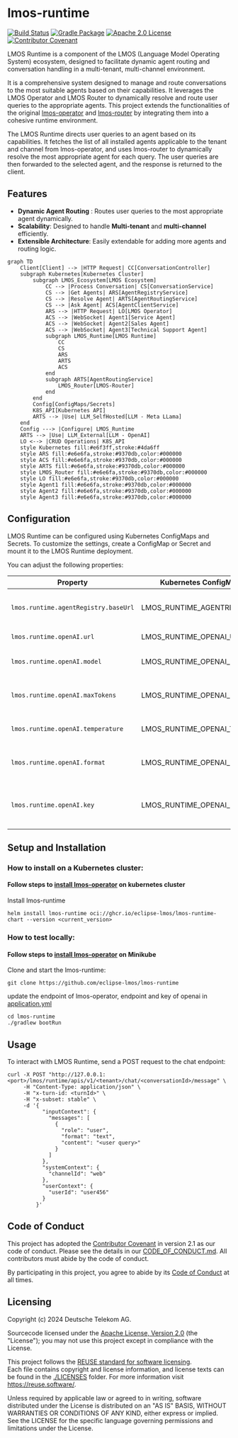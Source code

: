 # lmos-runtime
[![Build Status](https://github.com/eclipse-lmos/lmos-runtime/actions/workflows/gradle.yml/badge.svg?branch=main)](https://github.com/eclipse-lmos/lmos-runtime/actions/workflows/gradle.yml)
[![Gradle Package](https://github.com/eclipse-lmos/lmos-runtime/actions/workflows/gradle-publish.yml/badge.svg?branch=main)](https://github.com/eclipse-lmos/lmos-runtime/actions/workflows/gradle-publish.yml)
[![Apache 2.0 License](https://img.shields.io/badge/license-Apache%202.0-green.svg)](https://www.apache.org/licenses/LICENSE-2.0)
[![Contributor Covenant](https://img.shields.io/badge/Contributor%20Covenant-2.1-4baaaa.svg)](CODE_OF_CONDUCT.md)

LMOS Runtime is a component of the LMOS (Language Model Operating System) ecosystem, designed to facilitate dynamic agent routing and conversation handling in a multi-tenant, multi-channel environment.

It is a comprehensive system designed to manage and route conversations to the most suitable agents based on their capabilities. 
It leverages the LMOS Operator and LMOS Router to dynamically resolve and route user queries to the appropriate agents.
This project extends the functionalities of the original [lmos-operator](https://github.com/eclipse-lmos/lmos-operator/)  and [lmos-router](https://github.com/eclipse-lmos/lmos-router) by integrating them into a cohesive runtime environment.

The LMOS Runtime directs user queries to an agent based on its capabilities. 
It fetches the list of all installed agents applicable to the tenant and channel from lmos-operator, and uses lmos-router to dynamically resolve the most appropriate agent for each query. 
The user queries are then forwarded to the selected agent, and the response is returned to the client.

## Features

- **Dynamic Agent Routing** : Routes user queries to the most appropriate agent dynamically.
- **Scalability**: Designed to handle **Multi-tenant** and **multi-channel** efficiently.
- **Extensible Architecture**: Easily extendable for adding more agents and routing logic.

```mermaid
graph TD
    Client[Client] --> |HTTP Request| CC[ConversationController]
    subgraph Kubernetes[Kubernetes Cluster]
        subgraph LMOS_Ecosystem[LMOS Ecosystem]
            CC --> |Process Conversation| CS[ConversationService]
            CS --> |Get Agents| ARS[AgentRegistryService]
            CS --> |Resolve Agent| ARTS[AgentRoutingService]
            CS --> |Ask Agent| ACS[AgentClientService]
            ARS --> |HTTP Request| LO[LMOS Operator]
            ACS --> |WebSocket| Agent1[Service Agent]
            ACS --> |WebSocket| Agent2[Sales Agent]
            ACS --> |WebSocket| Agent3[Technical Support Agent]
            subgraph LMOS_Runtime[LMOS Runtime]
                CC
                CS
                ARS
                ARTS
                ACS
            end
            subgraph ARTS[AgentRoutingService]
                LMOS_Router[LMOS-Router]
            end
        end
        Config[ConfigMaps/Secrets]
        K8S_API[Kubernetes API]
        ARTS --> |Use| LLM_SelfHosted[LLM - Meta LLama]
    end
    Config ---> |Configure| LMOS_Runtime
    ARTS --> |Use| LLM_External[LLM - OpenAI]
    LO <--> |CRUD Operations| K8S_API
    style Kubernetes fill:#e6f3ff,stroke:#4da6ff
    style ARS fill:#e6e6fa,stroke:#9370db,color:#000000
    style ACS fill:#e6e6fa,stroke:#9370db,color:#000000
    style ARTS fill:#e6e6fa,stroke:#9370db,color:#000000
    style LMOS_Router fill:#e6e6fa,stroke:#9370db,color:#000000
    style LO fill:#e6e6fa,stroke:#9370db,color:#000000
    style Agent1 fill:#e6e6fa,stroke:#9370db,color:#000000
    style Agent2 fill:#e6e6fa,stroke:#9370db,color:#000000
    style Agent3 fill:#e6e6fa,stroke:#9370db,color:#000000
```

## Configuration

LMOS Runtime can be configured using Kubernetes ConfigMaps and Secrets. 
To customize the settings, create a ConfigMap or Secret and mount it to the LMOS Runtime deployment.

You can adjust the following properties:

| Property                             | Kubernetes ConfigMaps/ Secrets     | Description                                               | Default                     |
|--------------------------------------|------------------------------------|-----------------------------------------------------------|-----------------------------|
| `lmos.runtime.agentRegistry.baseUrl` | LMOS_RUNTIME_AGENTREGISTRY_BASEURL | URL of the agent registry service                         | `http://lmos-operator:8080` |
| `lmos.runtime.openAI.url`            | LMOS_RUNTIME_OPENAI_URL            | OpenAI API URL                                            | `https://api.openai.com/v1` |
| `lmos.runtime.openAI.model`          | LMOS_RUNTIME_OPENAI_MODEL          | OpenAI model to use                                       | `GPT35T-1106`               |
| `lmos.runtime.openAI.maxTokens`      | LMOS_RUNTIME_OPENAI_MAX-TOKENS     | Maximum tokens for OpenAI requests                        | `10000`                     |
| `lmos.runtime.openAI.temperature`    | LMOS_RUNTIME_OPENAI_TEMPERATURE    | Temperature for OpenAI requests                           | `0.0`                       |
| `lmos.runtime.openAI.format`         | LMOS_RUNTIME_OPENAI_FORMAT         | Output format for OpenAI requests                         | `json_format`               |
| `lmos.runtime.openAI.key`            | LMOS_RUNTIME_OPENAI_KEY            | OpenAI API key (**should be set as a Kubernetes secret**) | `null`                      |

## Setup and Installation
### How to install on a Kubernetes cluster:

#### Follow steps to [install lmos-operator](https://github.com/eclipse-lmos/lmos-operator/blob/main/readme.md) on kubernetes cluster

Install lmos-runtime

```
helm install lmos-runtime oci://ghcr.io/eclipse-lmos/lmos-runtime-chart --version <current_version>
```

### How to test locally:

#### Follow steps to [install lmos-operator](https://github.com/eclipse-lmos/lmos-operator/blob/main/readme.md) on Minikube

Clone and start the lmos-runtime:

```
git clone https://github.com/eclipse-lmos/lmos-runtime
```
update the endpoint of lmos-operator, endpoint and key of openai in [application.yml](src/main/resources/application.yaml)

```
cd lmos-runtime
./gradlew bootRun
```

## Usage
To interact with LMOS Runtime, send a POST request to the chat endpoint:
```
curl -X POST "http://127.0.0.1:<port>/lmos/runtime/apis/v1/<tenant>/chat/<conversationId>/message" \
     -H "Content-Type: application/json" \
     -H "x-turn-id: <turnId>" \
     -H "x-subset: stable" \
     -d '{
           "inputContext": {
             "messages": [
               {
                 "role": "user",
                 "format": "text",
                 "content": "<user query>"
               }
             ]
           },
           "systemContext": {
             "channelId": "web"
           },
           "userContext": {
             "userId": "user456"
           }
         }'
```

## Code of Conduct

This project has adopted the [Contributor Covenant](https://www.contributor-covenant.org/) in version 2.1 as our code of conduct. Please see the details in our [CODE_OF_CONDUCT.md](CODE_OF_CONDUCT.md). All contributors must abide by the code of conduct.

By participating in this project, you agree to abide by its [Code of Conduct](./CODE_OF_CONDUCT.md) at all times.

## Licensing
Copyright (c) 2024 Deutsche Telekom AG.

Sourcecode licensed under the [Apache License, Version 2.0](https://www.apache.org/licenses/LICENSE-2.0) (the "License"); you may not use this project except in compliance with the License.

This project follows the [REUSE standard for software licensing](https://reuse.software/).    
Each file contains copyright and license information, and license texts can be found in the [./LICENSES](./LICENSES) folder. For more information visit https://reuse.software/.

Unless required by applicable law or agreed to in writing, software distributed under the License is distributed on an "AS IS" BASIS, WITHOUT WARRANTIES OR CONDITIONS OF ANY KIND, either express or implied. See the LICENSE for the specific language governing permissions and limitations under the License.